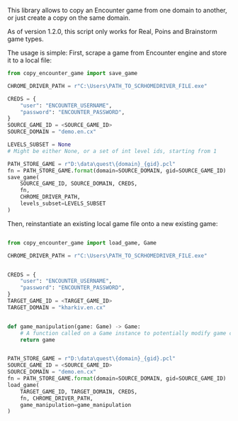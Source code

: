 This library allows to copy an Encounter game from one domain to another, or just create a copy on the same domain.

As of version 1.2.0, this script only works for Real, Poins and Brainstorm game types.

The usage is simple:
First, scrape a game from Encounter engine and store it to a local file:

```python
from copy_encounter_game import save_game

CHROME_DRIVER_PATH = r"C:\Users\PATH_TO_SCRHOMEDRIVER_FILE.exe"

CREDS = {
    "user": "ENCOUNTER_USERNAME",
    "password": "ENCOUNTER_PASSWORD",
}
SOURCE_GAME_ID = <SOURCE_GAME_ID>
SOURCE_DOMAIN = "demo.en.cx"

LEVELS_SUBSET = None
# Might be either None, or a set of int level ids, starting from 1

PATH_STORE_GAME = r"D:\data\quest\{domain}_{gid}.pcl"
fn = PATH_STORE_GAME.format(domain=SOURCE_DOMAIN, gid=SOURCE_GAME_ID)
save_game(
    SOURCE_GAME_ID, SOURCE_DOMAIN, CREDS,
    fn,
    CHROME_DRIVER_PATH, 
    levels_subset=LEVELS_SUBSET
)
```

Then, reinstantiate an existing local game file onto a new existing game:
```python

from copy_encounter_game import load_game, Game

CHROME_DRIVER_PATH = r"C:\Users\PATH_TO_SCRHOMEDRIVER_FILE.exe"


CREDS = {
    "user": "ENCOUNTER_USERNAME",
    "password": "ENCOUNTER_PASSWORD",
}
TARGET_GAME_ID = <TARGET_GAME_ID>
TARGET_DOMAIN = "kharkiv.en.cx"


def game_manipulation(game: Game) -> Game:
    # A function called on a Game instance to potentially modify game code
    return game


PATH_STORE_GAME = r"D:\data\quest\{domain}_{gid}.pcl"
SOURCE_GAME_ID = <SOURCE_GAME_ID>
SOURCE_DOMAIN = "demo.en.cx"
fn = PATH_STORE_GAME.format(domain=SOURCE_DOMAIN, gid=SOURCE_GAME_ID)
load_game(
    TARGET_GAME_ID, TARGET_DOMAIN, CREDS,
    fn, CHROME_DRIVER_PATH,
    game_manipulation=game_manipulation
)
```